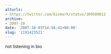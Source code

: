 ```yaml
---
alturls:
- https://twitter.com/bismark/status/309589812
archive:
- 2007-10
date: '2007-10-03T14:58:41+00:00'
slug: '1191423521'
---
```


not listening in bio


